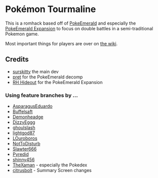 # Pok&eacute;mon Tourmaline
This is a romhack based off of [PokeEmerald](https://github.com/pret/pokeemerald) and especially the [PokeEmerald Expansion](https://github.com/rh-hideout/pokeemerald-expansion) to focus on double battles in a semi-traditional Pokemon game.

Most important things for players are over on [the wiki](https://github.com/surskitty/tourmaline/wiki).

## Credits
- [surskitty](https://github.com/surskitty) the main dev
- [pret](https://github.com/pret/pokeemerald) for the PokeEmerald decomp
- [RH Hideout](https://github.com/rh-hideout/pokeemerald-expansion/) for the PokeEmerald Expansion

### Using feature branches by ...
- [AsparagusEduardo](https://github.com//pokeemerald)
- [Buffelsaft](https://github.com/BuffelSaft/pokeemerald)
- [Demonheadge](https://github.com/Demonheadge/pokeemerald)
- [DizzyEggg](https://github.com/DizzyEggg/pokeemerald)
- [ghoulslash](https://github.com/ghoulslash/pokeemerald)
- [lightgod87](https://github.com/lightgod87/pokeemerald)
- [LOuroboros](https://github.com/LOuroboros/pokeemerald)
- [NotToDisturb](https://github.com/NotToDisturb/pokeemerald)
- [Slawter666](https://github.com/Slawter666/pokeemerald)
- [Pyredid](https://github.com/Pyredid/pokeemerald)
- [shinny456](https://github.com/shinny456/pokeemerald)
- [TheXaman](https://github.com/TheXaman/pokeemerald) - especially the Pokedex
- [citrusbolt](https://github.com/citrusbolt/pokeheliodor) - Summary Screen changes
